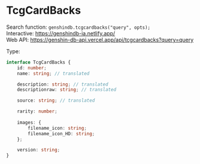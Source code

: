 # TcgCardBacks

Search function: `genshindb.tcgcardbacks("query", opts);`  
Interactive: https://genshindb-ia.netlify.app/  
Web API: https://genshin-db-api.vercel.app/api/tcgcardbacks?query=query

Type:
```ts
interface TcgCardBacks {
	id: number;
	name: string; // translated

	description: string; // translated
	descriptionraw: string; // translated

	source: string; // translated

	rarity: number;
	
	images: {
		filename_icon: string;
		filename_icon_HD: string;
	};

	version: string;
}```
